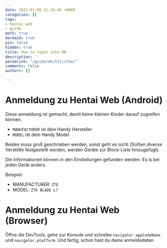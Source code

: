 ```yaml
---
date: 2022-01-08 21:26:49 +0000
categories: []
tags:
- hentai web
- guide
math: true
mermaid: true
pin: false
hidden: true
title: How to login into HW
description: ''
permalink: "/guide/de/htliithw/"
comments: false
authors: []

---
```

# Anmeldung zu Hentai Web (Android)
Diese anmeldung ist gemacht, damit keine kleinen Kinder darauf zugreifen können.   

- `MANUFACTURER` ist dein Handy Hersteller
- `MODEL` ist dein Handy Model

Beides muss groß geschrieben werden, sonst geht es nicht (Sollten diverse Verstöße festgestellt werden, werden Geräte zur Block-Liste hinzugefügt).

Die Informationen können in den Einstellungen gefunden werden. Es is bei jeden Gerät anders.

Beispiel:

- MANUFACTURER: `ZTE`
- MODEL: `ZTE BLADE L7`

# Anmeldung zu Hentai Web (Browser)
Öffne die DevTools, gehe zur Konsole und schreibe `navigator.appCodeName` und `navigator.platform`. Und fertig, schon hast du deine anmeldedaten